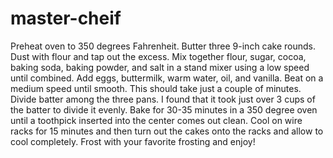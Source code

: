 # master-cheif
Preheat oven to 350 degrees Fahrenheit. Butter three 9-inch cake rounds. Dust with flour and tap out the excess. Mix together flour, sugar, cocoa, baking soda, baking powder, and salt in a stand mixer using a low speed until combined. Add eggs, buttermilk, warm water, oil, and vanilla. Beat on a medium speed until smooth. This should take just a couple of minutes. Divide batter among the three pans. I found that it took just over 3 cups of the batter to divide it evenly. Bake for 30-35 minutes in a 350 degree oven until a toothpick inserted into the center comes out clean. Cool on wire racks for 15 minutes and then turn out the cakes onto the racks and allow to cool completely. Frost with your favorite frosting and enjoy!


